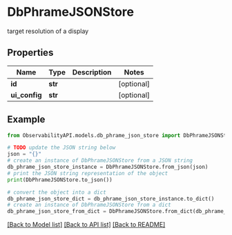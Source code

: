 # DbPhrameJSONStore

target resolution of a display

## Properties

Name | Type | Description | Notes
------------ | ------------- | ------------- | -------------
**id** | **str** |  | [optional] 
**ui_config** | **str** |  | [optional] 

## Example

```python
from ObservabilityAPI.models.db_phrame_json_store import DbPhrameJSONStore

# TODO update the JSON string below
json = "{}"
# create an instance of DbPhrameJSONStore from a JSON string
db_phrame_json_store_instance = DbPhrameJSONStore.from_json(json)
# print the JSON string representation of the object
print(DbPhrameJSONStore.to_json())

# convert the object into a dict
db_phrame_json_store_dict = db_phrame_json_store_instance.to_dict()
# create an instance of DbPhrameJSONStore from a dict
db_phrame_json_store_from_dict = DbPhrameJSONStore.from_dict(db_phrame_json_store_dict)
```
[[Back to Model list]](../README.md#documentation-for-models) [[Back to API list]](../README.md#documentation-for-api-endpoints) [[Back to README]](../README.md)


